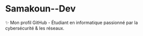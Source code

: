 # Samakoun--Dev
✨ Mon profil GitHub - Étudiant en informatique passionné par la cybersécurité &amp; les réseaux.
